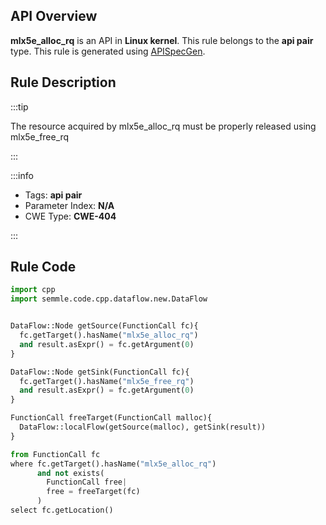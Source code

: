 ---
---


## API Overview
**mlx5e_alloc_rq** is an API in **Linux kernel**. This rule belongs to the **api pair** type. This rule is generated using [APISpecGen](../../tools/APISpecGen).
## Rule Description

:::tip

The resource acquired by mlx5e_alloc_rq must be properly released using mlx5e_free_rq

:::

:::info

- Tags: **api pair**
- Parameter Index: **N/A**
- CWE Type: **CWE-404**

:::

## Rule Code
```python
import cpp
import semmle.code.cpp.dataflow.new.DataFlow


DataFlow::Node getSource(FunctionCall fc){
  fc.getTarget().hasName("mlx5e_alloc_rq")
  and result.asExpr() = fc.getArgument(0)
}

DataFlow::Node getSink(FunctionCall fc){
  fc.getTarget().hasName("mlx5e_free_rq")
  and result.asExpr() = fc.getArgument(0)
}

FunctionCall freeTarget(FunctionCall malloc){
  DataFlow::localFlow(getSource(malloc), getSink(result))
}

from FunctionCall fc
where fc.getTarget().hasName("mlx5e_alloc_rq")
      and not exists(
        FunctionCall free| 
        free = freeTarget(fc)
      )
select fc.getLocation()

    
```